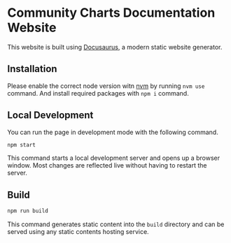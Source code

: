 # Community Charts Documentation Website

This website is built using [Docusaurus](https://docusaurus.io/), a modern static website generator.

## Installation

Please enable the correct node version witn [nvm](https://github.com/nvm-sh/nvm?tab=readme-ov-file#installing-and-updating) by running `nvm use` command. And install required packages with `npm i` command.

## Local Development

You can run the page in development mode with the following command.

```bash
npm start
```

This command starts a local development server and opens up a browser window. Most changes are reflected live without having to restart the server.

## Build

```bash
npm run build
```

This command generates static content into the `build` directory and can be served using any static contents hosting service.
